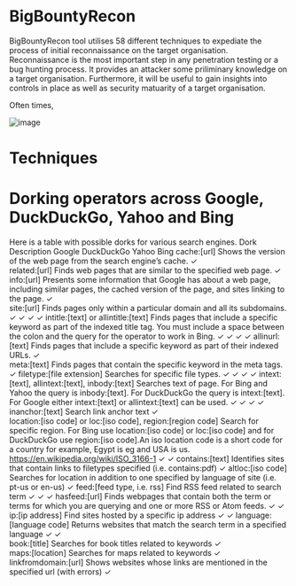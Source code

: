 # BigBountyRecon
BigBountyRecon tool utilises 58 different techniques to expediate the process of initial reconnaissance on the target organisation. Reconnaissance is the most important step in any penetration testing or a bug hunting process. It provides an attacker some priliminary knowledge on a target organisation. Furthermore, it will be useful to gain insights into controls in place as well as security matuarity of a target organisation.

Often times, 

![image](https://user-images.githubusercontent.com/3501170/104112108-d9145c00-533e-11eb-85be-cb1d33fc9362.png)

# Techniques


# Dorking operators across Google, DuckDuckGo, Yahoo and Bing

Here is a table with possible dorks for various search engines.
Dork 	Description 	 Google  	 DuckDuckGo  	 Yahoo  	 Bing 
cache:[url] 	Shows the version of the web page from the search engine’s cache. 	✓ 			
related:[url] 	Finds web pages that are similar to the specified web page. 	✓ 			
info:[url] 	Presents some information that Google has about a web page, including similar pages, the cached version of the page, and sites linking to the page. 	✓ 			
site:[url] 	Finds pages only within a particular domain and all its subdomains. 	✓ 	✓ 	✓ 	✓
intitle:[text] or allintitle:[text] 	Finds pages that include a specific keyword as part of the indexed title tag. You must include a space between the colon and the query for the operator to work in Bing. 	✓ 	✓ 	✓ 	✓
allinurl:[text] 	Finds pages that include a specific keyword as part of their indexed URLs. 		✓ 		
meta:[text] 	Finds pages that contain the specific keyword in the meta tags. 				 ✓
filetype:[file extension] 	Searches for specific file types. 	✓ 	✓ 	✓ 	✓
intext:[text], allintext:[text], inbody:[text] 	Searches text of page. For Bing and Yahoo the query is inbody:[text]. For DuckDuckGo the query is intext:[text]. For Google either intext:[text] or allintext:[text] can be used. 	✓ 	✓ 	✓ 	✓
inanchor:[text] 	Search link anchor text 	✓ 			
location:[iso code] or loc:[iso code], region:[region code] 	Search for specific region. For Bing use location:[iso code] or loc:[iso code] and for DuckDuckGo use region:[iso code].An iso location code is a short code for a country for example, Egypt is eg and USA is us. https://en.wikipedia.org/wiki/ISO_3166-1 		✓ 		✓
contains:[text] 	Identifies sites that contain links to filetypes specified (i.e. contains:pdf) 				✓
altloc:[iso code] 	Searches for location in addition to one specified by language of site (i.e. pt-us or en-us) 				✓
feed:[feed type, i.e. rss] 	Find RSS feed related to search term 		✓ 	✓ 	✓
hasfeed:[url] 	Finds webpages that contain both the term or terms for which you are querying and one or more RSS or Atom feeds. 	  	✓  	  	 ✓
ip:[ip address] 	Find sites hosted by a specific ip address 			✓ 	✓
language:[language code] 	Returns websites that match the search term in a specified language 		✓ 	✓ 	
book:[title] 	Searches for book titles related to keywords 	✓ 			
maps:[location] 	Searches for maps related to keywords 	✓ 			
linkfromdomain:[url] 	Shows websites whose links are mentioned in the specified url (with errors) 				✓
